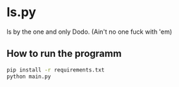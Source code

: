 # ls.py
ls by the one and only Dodo. (Ain't no one fuck with 'em)

## How to run the programm
```sh
pip install -r requirements.txt
python main.py
```